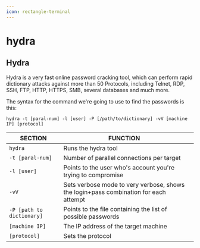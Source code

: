 ```yaml
---
icon: rectangle-terminal
---
```


# hydra

## Hydra

Hydra is a very fast online password cracking tool, which can perform rapid dictionary attacks against more than 50 Protocols, including Telnet, RDP, SSH, FTP, HTTP, HTTPS, SMB, several databases and much more.

The syntax for the command we're going to use to find the passwords is this:

`hydra -t [paral-num] -l [user] -P [/path/to/dictionary] -vV [machine IP] [protocol]`

<table><thead><tr><th>SECTION</th><th>FUNCTION</th><th data-hidden></th></tr></thead><tbody><tr><td><code>hydra</code></td><td>Runs the hydra tool</td><td></td></tr><tr><td><code>-t [paral-num]</code></td><td>Number of parallel connections per target</td><td></td></tr><tr><td><code>-l [user]</code> </td><td>Points to the user who's account you're trying to compromise</td><td></td></tr><tr><td><code>-vV</code></td><td>Sets verbose mode to very verbose, shows the login+pass combination for each attempt</td><td></td></tr><tr><td><code>-P [path to dictionary]</code></td><td>Points to the file containing the list of possible passwords</td><td></td></tr><tr><td><code>[machine IP]</code></td><td>The IP address of the target machine</td><td></td></tr><tr><td><code>[protocol]</code></td><td>Sets the protocol</td><td></td></tr></tbody></table>

